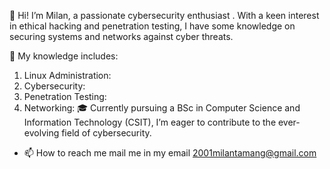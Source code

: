 👋 Hi! I’m Milan, a passionate cybersecurity enthusiast . With a keen interest in ethical hacking and penetration testing, I have some knowledge on securing systems and networks against cyber threats.

🔐 My knowledge includes:

1) Linux Administration: 
2) Cybersecurity: 
3) Penetration Testing: 
4) Networking: 
🎓 Currently pursuing a BSc in Computer Science and Information Technology (CSIT), I’m eager to contribute to the ever-evolving field of cybersecurity.

- 📫 How to reach me mail me in my email 2001milantamang@gmail.com

<!---
MEELAN2001/MEELAN2001 is a ✨ special ✨ repository because its `README.md` (this file) appears on your GitHub profile.
You can click the Preview link to take a look at your changes.
--->
